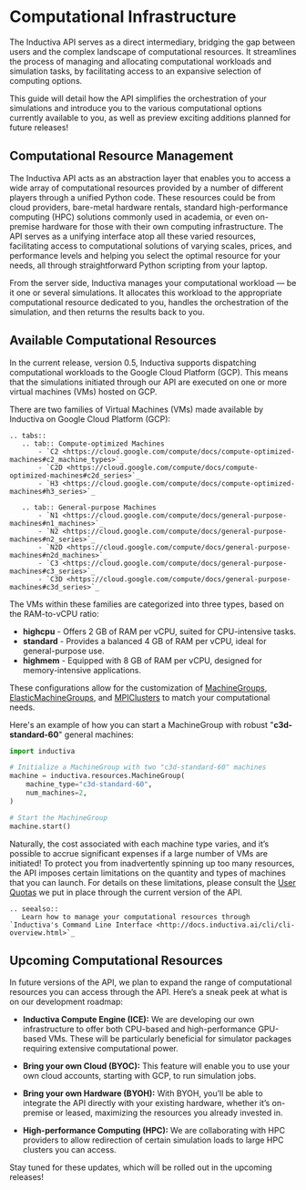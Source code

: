 # Computational Infrastructure

The Inductiva API serves as a direct intermediary, bridging the gap between users 
and the complex landscape of computational resources. It streamlines the process 
of managing and allocating computational workloads and simulation tasks, by 
facilitating access to an expansive selection of computing options.

This guide will detail how the API simplifies the orchestration of your simulations 
and introduce you to the various computational options currently available to you, 
as well as preview exciting additions planned for future releases!

## Computational Resource Management

The Inductiva API acts as an abstraction layer that enables you to access a wide 
array of computational resources provided by a number of different players through 
a unified Python code. These resources could be from cloud providers, bare-metal 
hardware rentals, standard high-performance computing (HPC) solutions commonly 
used in academia, or even on-premise hardware for those with their own computing 
infrastructure. The API serves as a unifying interface atop all these varied resources, 
facilitating access to computational solutions of varying scales, prices, and 
performance levels and helping you select the optimal resource for your needs, 
all through straightforward Python scripting from your laptop.

From the server side, Inductiva manages your computational workload — be it one 
or several simulations. It allocates this workload to the appropriate computational 
resource dedicated to you, handles the orchestration of the simulation, and then 
returns the results back to you.

## Available Computational Resources

In the current release, version 0.5, Inductiva supports dispatching computational 
workloads to the Google Cloud Platform (GCP). This means that the simulations initiated 
through our API are executed on one or more virtual machines (VMs) hosted on GCP.

There are two families of Virtual Machines (VMs) made available by Inductiva on 
Google Cloud Platform (GCP):

````{eval-rst}
.. tabs::
   .. tab:: Compute-optimized Machines
       - `C2 <https://cloud.google.com/compute/docs/compute-optimized-machines#c2_machine_types>`_
       - `C2D <https://cloud.google.com/compute/docs/compute-optimized-machines#c2d_series>`_
       - `H3 <https://cloud.google.com/compute/docs/compute-optimized-machines#h3_series>`_

   .. tab:: General-purpose Machines
       - `N1 <https://cloud.google.com/compute/docs/general-purpose-machines#n1_machines>`_
       - `N2 <https://cloud.google.com/compute/docs/general-purpose-machines#n2_series>`_
       - `N2D <https://cloud.google.com/compute/docs/general-purpose-machines#n2d_machines>`_
       - `C3 <https://cloud.google.com/compute/docs/general-purpose-machines#c3_series>`_ 
       - `C3D <https://cloud.google.com/compute/docs/general-purpose-machines#c3d_series>`_
````

The VMs within these families are categorized into three types, based on the RAM-to-vCPU 
ratio:

- **highcpu** -  Offers 2 GB of RAM per vCPU, suited for CPU-intensive tasks.
- **standard** -  Provides a balanced 4 GB of RAM per vCPU, ideal for general-purpose use.
- **highmem** - Equipped with 8 GB of RAM per vCPU, designed for memory-intensive applications.

These configurations allow for the customization of
[MachineGroups](http://docs.inductiva.ai/api_reference/computational_resources/machinegroup_class.html),
[ElasticMachineGroups](http://docs.inductiva.ai/api_reference/computational_resources/elasticgroup_class.html),
and [MPIClusters](http://docs.inductiva.ai/api_reference/computational_resources/mpicluster_class.html)
to match your computational needs.

Here's an example of how you can start a MachineGroup with robust "**c3d-standard-60**" 
general machines:

```python
import inductiva

# Initialize a MachineGroup with two "c3d-standard-60" machines
machine = inductiva.resources.MachineGroup(
    machine_type="c3d-standard-60",
    num_machines=2,
)

# Start the MachineGroup
machine.start()
```
Naturally, the cost associated with each machine type varies, and it’s possible 
to accrue significant expenses if a large number of VMs are initiated! To protect 
you from inadvertently spinning up too many resources, the API imposes certain 
limitations on the quantity and types of machines that you can launch. For details 
on these limitations, please consult the [User Quotas](http://docs.inductiva.ai/api_reference/user_quotas.html) 
we put in place through the current version of the API.

````{eval-rst}
.. seealso::
   Learn how to manage your computational resources through `Inductiva's Command Line Interface <http://docs.inductiva.ai/cli/cli-overview.html>`_
````  

## Upcoming Computational Resources

In future versions of the API, we plan to expand the range of computational resources 
you can access through the API. Here’s a sneak peek at what is on our development 
roadmap:

- **Inductiva Compute Engine (ICE):** We are developing our own infrastructure to offer 
both CPU-based and high-performance GPU-based VMs. These will be particularly 
beneficial for simulator packages requiring extensive computational power.

- **Bring your own Cloud (BYOC):** This feature will enable you to use your own cloud 
accounts, starting with GCP, to run simulation jobs.

- **Bring your own Hardware (BYOH):** With BYOH, you’ll be able to integrate the API 
directly with your existing hardware, whether it’s on-premise or leased, maximizing 
the resources you already invested in.

- **High-performance Computing (HPC):** We are collaborating with HPC providers to allow 
redirection of certain simulation loads to large HPC clusters you can access.

Stay tuned for these updates, which will be rolled out in the upcoming releases!
